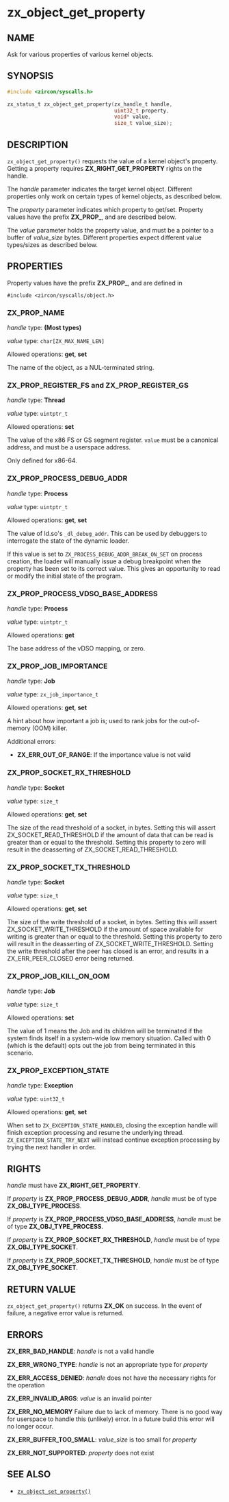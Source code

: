 # zx_object_get_property

## NAME

<!-- Updated by update-docs-from-abigen, do not edit. -->

Ask for various properties of various kernel objects.

## SYNOPSIS

<!-- Updated by update-docs-from-abigen, do not edit. -->

```c
#include <zircon/syscalls.h>

zx_status_t zx_object_get_property(zx_handle_t handle,
                                   uint32_t property,
                                   void* value,
                                   size_t value_size);
```

## DESCRIPTION

`zx_object_get_property()` requests the value of a kernel object's property.
Getting a property requires **ZX_RIGHT_GET_PROPERTY** rights on the handle.

The *handle* parameter indicates the target kernel object. Different properties
only work on certain types of kernel objects, as described below.

The *property* parameter indicates which property to get/set. Property values
have the prefix **ZX_PROP_**, and are described below.

The *value* parameter holds the property value, and must be a pointer to a
buffer of *value_size* bytes. Different properties expect different value
types/sizes as described below.

## PROPERTIES

Property values have the prefix **ZX_PROP_**, and are defined in

```
#include <zircon/syscalls/object.h>
```

### ZX_PROP_NAME

*handle* type: **(Most types)**

*value* type: `char[ZX_MAX_NAME_LEN]`

Allowed operations: **get**, **set**

The name of the object, as a NUL-terminated string.

### ZX_PROP_REGISTER_FS and ZX_PROP_REGISTER_GS

*handle* type: **Thread**

*value* type: `uintptr_t`

Allowed operations: **set**

The value of the x86 FS or GS segment register. `value` must be a
canonical address, and must be a userspace address.

Only defined for x86-64.

### ZX_PROP_PROCESS_DEBUG_ADDR

*handle* type: **Process**

*value* type: `uintptr_t`

Allowed operations: **get**, **set**

The value of ld.so's `_dl_debug_addr`. This can be used by debuggers to
interrogate the state of the dynamic loader.

If this value is set to `ZX_PROCESS_DEBUG_ADDR_BREAK_ON_SET` on process
creation, the loader will manually issue a debug breakpoint when the property
has been set to its correct value. This gives an opportunity to read or modify
the initial state of the program.

### ZX_PROP_PROCESS_VDSO_BASE_ADDRESS

*handle* type: **Process**

*value* type: `uintptr_t`

Allowed operations: **get**

The base address of the vDSO mapping, or zero.

### ZX_PROP_JOB_IMPORTANCE

*handle* type: **Job**

*value* type: `zx_job_importance_t`

Allowed operations: **get**, **set**

A hint about how important a job is; used to rank jobs for the out-of-memory
(OOM) killer.

Additional errors:

*   **ZX_ERR_OUT_OF_RANGE**: If the importance value is not valid

### ZX_PROP_SOCKET_RX_THRESHOLD

*handle* type: **Socket**

*value* type: `size_t`

Allowed operations: **get**, **set**

The size of the read threshold of a socket, in bytes. Setting this will
assert ZX_SOCKET_READ_THRESHOLD if the amount of data that can be read
is greater than or equal to the threshold. Setting this property to zero
will result in the deasserting of ZX_SOCKET_READ_THRESHOLD.

### ZX_PROP_SOCKET_TX_THRESHOLD

*handle* type: **Socket**

*value* type: `size_t`

Allowed operations: **get**, **set**

The size of the write threshold of a socket, in bytes. Setting this will
assert ZX_SOCKET_WRITE_THRESHOLD if the amount of space available for writing
is greater than or equal to the threshold. Setting this property to zero
will result in the deasserting of ZX_SOCKET_WRITE_THRESHOLD. Setting the
write threshold after the peer has closed is an error, and results in a
ZX_ERR_PEER_CLOSED error being returned.

### ZX_PROP_JOB_KILL_ON_OOM

*handle* type: **Job**

*value* type: `size_t`

Allowed operations: **set**

The value of 1 means the Job and its children will be terminated if the
system finds itself in a system-wide low memory situation. Called with 0
(which is the default) opts out the job from being terminated in this
scenario.

### ZX_PROP_EXCEPTION_STATE

*handle* type: **Exception**

*value* type: `uint32_t`

Allowed operations: **get**, **set**

When set to `ZX_EXCEPTION_STATE_HANDLED`, closing the exception handle will
finish exception processing and resume the underlying thread.
`ZX_EXCEPTION_STATE_TRY_NEXT` will instead continue exception processing by
trying the next handler in order.

## RIGHTS

<!-- Updated by update-docs-from-abigen, do not edit. -->

*handle* must have **ZX_RIGHT_GET_PROPERTY**.

If *property* is **ZX_PROP_PROCESS_DEBUG_ADDR**, *handle* must be of type **ZX_OBJ_TYPE_PROCESS**.

If *property* is **ZX_PROP_PROCESS_VDSO_BASE_ADDRESS**, *handle* must be of type **ZX_OBJ_TYPE_PROCESS**.

If *property* is **ZX_PROP_SOCKET_RX_THRESHOLD**, *handle* must be of type **ZX_OBJ_TYPE_SOCKET**.

If *property* is **ZX_PROP_SOCKET_TX_THRESHOLD**, *handle* must be of type **ZX_OBJ_TYPE_SOCKET**.

## RETURN VALUE

`zx_object_get_property()` returns **ZX_OK** on success. In the event of
failure, a negative error value is returned.

## ERRORS

**ZX_ERR_BAD_HANDLE**: *handle* is not a valid handle

**ZX_ERR_WRONG_TYPE**: *handle* is not an appropriate type for *property*

**ZX_ERR_ACCESS_DENIED**: *handle* does not have the necessary rights for the
operation

**ZX_ERR_INVALID_ARGS**: *value* is an invalid pointer

**ZX_ERR_NO_MEMORY**  Failure due to lack of memory.
There is no good way for userspace to handle this (unlikely) error.
In a future build this error will no longer occur.

**ZX_ERR_BUFFER_TOO_SMALL**: *value_size* is too small for *property*

**ZX_ERR_NOT_SUPPORTED**: *property* does not exist

## SEE ALSO

 - [`zx_object_set_property()`]

<!-- References updated by update-docs-from-abigen, do not edit. -->

[`zx_object_set_property()`]: object_set_property.md
